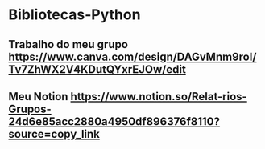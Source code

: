 # Bibliotecas-Python
## Trabalho do meu grupo https://www.canva.com/design/DAGvMnm9roI/Tv7ZhWX2V4KDutQYxrEJOw/edit
## Meu Notion https://www.notion.so/Relat-rios-Grupos-24d6e85acc2880a4950df896376f8110?source=copy_link
